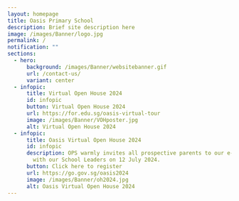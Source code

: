 ```yaml
---
layout: homepage
title: Oasis Primary School
description: Brief site description here
image: /images/Banner/logo.jpg
permalink: /
notification: ""
sections:
  - hero:
      background: /images/Banner/websitebanner.gif
      url: /contact-us/
      variant: center
  - infopic:
      title: Virtual Open House 2024
      id: infopic
      button: Virtual Open House 2024
      url: https://for.edu.sg/oasis-virtual-tour
      image: /images/Banner/VOHposter.jpg
      alt: Virtual Open House 2024
  - infopic:
      title: Oasis Virtual Open House 2024
      id: infopic
      description: OPS warmly invites all prospective parents to our e-Conversation
        with our School Leaders on 12 July 2024.
      button: Click here to register
      url: https://go.gov.sg/oasis2024
      image: /images/Banner/oh2024.jpg
      alt: Oasis Virtual Open House 2024
---
```

